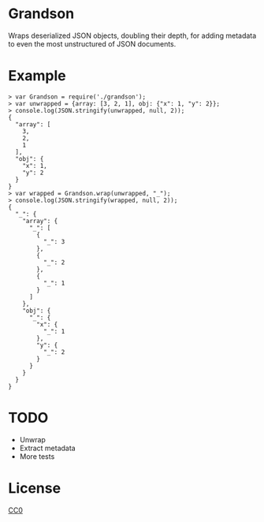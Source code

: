 # Grandson

Wraps deserialized JSON objects, doubling their depth, for adding
metadata to even the most unstructured of JSON documents.

# Example

    > var Grandson = require('./grandson');
    > var unwrapped = {array: [3, 2, 1], obj: {"x": 1, "y": 2}};
    > console.log(JSON.stringify(unwrapped, null, 2));
    {
      "array": [
        3,
        2,
        1
      ],
      "obj": {
        "x": 1,
        "y": 2
      }
    }
    > var wrapped = Grandson.wrap(unwrapped, "_");
    > console.log(JSON.stringify(wrapped, null, 2));
    {
      "_": {
        "array": {
          "_": [
            {
              "_": 3
            },
            {
              "_": 2
            },
            {
              "_": 1
            }
          ]
        },
        "obj": {
          "_": {
            "x": {
              "_": 1
            },
            "y": {
              "_": 2
            }
          }
        }
      }
    }

# TODO

* Unwrap
* Extract metadata
* More tests

# License

[CC0](http://creativecommons.org/publicdomain/zero/1.0/)
